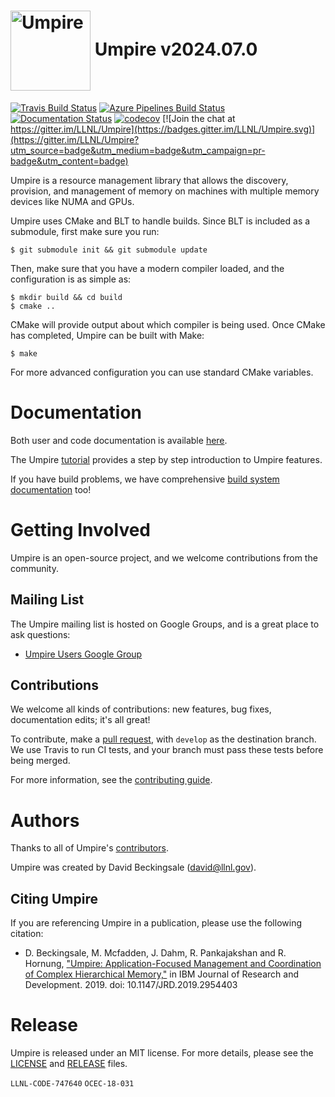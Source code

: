 # <img src="https://cdn.rawgit.com/LLNL/Umpire/develop/share/umpire/logo/umpire-logo.png" width="128" valign="middle" alt="Umpire"/>  Umpire v2024.07.0

[![Travis Build Status](https://travis-ci.com/LLNL/Umpire.svg?branch=develop)](https://travis-ci.com/LLNL/Umpire)
[![Azure Pipelines Build Status](https://dev.azure.com/davidbeckingsale/Umpire/_apis/build/status/LLNL.Umpire?branchName=develop)](https://dev.azure.com/davidbeckingsale/Umpire/_build/latest?definitionId=1&branchName=develop)
[![Documentation Status](https://readthedocs.org/projects/umpire/badge/?version=develop)](https://umpire.readthedocs.io/en/develop/?badge=develop)
[![codecov](https://codecov.io/gh/LLNL/Umpire/branch/develop/graph/badge.svg)](https://codecov.io/gh/LLNL/Umpire) [![Join the chat at https://gitter.im/LLNL/Umpire](https://badges.gitter.im/LLNL/Umpire.svg)](https://gitter.im/LLNL/Umpire?utm_source=badge&utm_medium=badge&utm_campaign=pr-badge&utm_content=badge)

Umpire is a resource management library that allows the discovery, provision,
and management of memory on machines with multiple memory devices like NUMA and GPUs.

Umpire uses CMake and BLT to handle builds. Since BLT is included as a
submodule, first make sure you run:

    $ git submodule init && git submodule update

Then, make sure that you have a modern compiler loaded, and the configuration is as
simple as:

    $ mkdir build && cd build
    $ cmake ..

CMake will provide output about which compiler is being used. Once CMake has
completed, Umpire can be built with Make:

    $ make

For more advanced configuration you can use standard CMake variables.

# Documentation

Both user and code documentation is available [here](http://umpire.readthedocs.io/).

The Umpire [tutorial](https://umpire.readthedocs.io/en/develop/sphinx/tutorial.html) provides a step by step introduction to Umpire features.

If you have build problems, we have comprehensive [build system documentation](https://umpire.readthedocs.io/en/develop/sphinx/advanced_configuration.html) too!

# Getting Involved

Umpire is an open-source project, and we welcome contributions from the community.

## Mailing List

The Umpire mailing list is hosted on Google Groups, and is a great place to ask questions:
- [Umpire Users Google Group](https://groups.google.com/forum/#!forum/umpire-users)

## Contributions

We welcome all kinds of contributions: new features, bug fixes, documentation edits; it's all great!

To contribute, make a [pull request](https://github.com/LLNL/Umpire/compare), with `develop` as the destination branch.
We use Travis to run CI tests, and your branch must pass these tests before being merged.

For more information, see the [contributing guide](https://github.com/LLNL/Umpire/blob/develop/CONTRIBUTING.md).

# Authors

Thanks to all of Umpire's
[contributors](https://github.com/LLNL/Umpire/graphs/contributors).

Umpire was created by David Beckingsale (david@llnl.gov).

## Citing Umpire

If you are referencing Umpire in a publication, please use the following citation:

- D. Beckingsale, M. Mcfadden, J. Dahm, R. Pankajakshan and R. Hornung, ["Umpire: Application-Focused Management and Coordination of Complex Hierarchical Memory,"](https://ieeexplore.ieee.org/document/8907404) in IBM Journal of Research and Development. 2019. doi: 10.1147/JRD.2019.2954403

# Release

Umpire is released under an MIT license. For more details, please see the
[LICENSE](./LICENSE) and [RELEASE](./RELEASE) files.

`LLNL-CODE-747640`
`OCEC-18-031`
